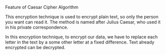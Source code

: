 Feature of Caesar Cipher Algorithm

This encryption technique is used to encrypt plain text, so only the person you want can read it. The method is named after Julius Caesar, who used it in his private correspondence.

In this encryption technique, to encrypt our data,  we have to replace each letter in the text by a some other letter at a fixed difference. Text already encrypted can be decrypted.